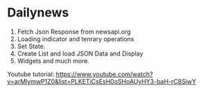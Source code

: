 # Dailynews



1. Fetch Json Response from newsapi.org
2. Loading indicator and tenrary operations
3. Set State.
4. Create List and load JSON Data and Display
5. Widgets and much more. 




Youtube tutorial: https://www.youtube.com/watch?v=arMlymwP1Z0&list=PLKETiCsEsH0oSHoAUyHY3-baH-rC8SiwY


